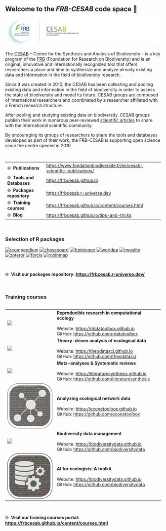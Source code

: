 ## Welcome to the **_FRB-CESAB_** code space :wave:

[![](https://raw.githubusercontent.com/frbcesab/.github/main/profile/banner-frbcesab_150dpi.png)](https://www.fondationbiodiversite.fr/en/about-the-foundation/le-cesab/)

The [CESAB](https://www.fondationbiodiversite.fr/en/about-the-foundation/le-cesab/) – Centre for the Synthesis and Analysis of Biodiversity – is a key program of the [FRB](https://www.fondationbiodiversite.fr/en/) (Foundation for Research on Biodiversity) and is an original, innovative and internationally recognized tool that offers researchers a place and time to synthesize and analyze already existing data and information in the field of biodiversity research.

Since it was created in 2010, the CESAB has been collecting and pooling existing data and information in the field of biodiversity in order to assess the state of biodiversity and model its future. CESAB groups are composed of international researchers and coordinated by a researcher affiliated with a French research structure.

After pooling and studying existing data on biodiversity, CESAB groups publish their work in numerous peer-reviewed [scientific articles](https://www.fondationbiodiversite.fr/en/cesab-scientific-publications/) to share with the international scientific community.

By encouraging its groups of researchers to share the tools and databases developed as part of their work, the FRB-CESAB is supporting open science since the centre opened in 2010.

<br/>

<table>
  <tr>
    <td>🌐 &nbsp;<b>Publications</b>
    </td>
    <td><a href="https://www.fondationbiodiversite.fr/en/cesab-scientific-publications/">https://www.fondationbiodiversite.fr/en/cesab-scientific-publications/</a>
  </tr>
  <tr>
    <td>🌐 &nbsp;<b>Tools and Databases</b>
    </td>
    <td><a href="https://frbcesab.github.io">https://frbcesab.github.io</a>
  </tr>
  <tr>
    <td>🌐 &nbsp;<b>Packages repository</b>
    </td>
    <td><a href="https://frbcesab.r-universe.dev">https://frbcesab.r-universe.dev</a>
  </tr>
  <tr>
    <td>🌐 &nbsp;<b>Training courses</b>
    </td>
    <td><a href="https://frbcesab.github.io/content/courses.html">https://frbcesab.github.io/content/courses.html</a>
  </tr>
  <tr>
    <td>🌐 &nbsp;<b>Blog</b>
    </td>
    <td><a href="https://frbcesab.github.io/tips-and-tricks">https://frbcesab.github.io/tips-and-tricks</a>
  </tr>
<table>

<br/>

### Selection of R packages

[![rcompendium](https://github-readme-stats.vercel.app/api/pin?username=frbcesab&repo=rcompendium)](https://github.com/frbcesab/rcompendium)
[![chessboard](https://github-readme-stats.vercel.app/api/pin?username=frbcesab&repo=chessboard)](https://github.com/frbcesab/chessboard)
[![funbiogeo](https://github-readme-stats.vercel.app/api/pin?username=frbcesab&repo=funbiogeo)](https://github.com/frbcesab/funbiogeo)
[![worldpa](https://github-readme-stats.vercel.app/api/pin?username=frbcesab&repo=worldpa)](https://github.com/frbcesab/worldpa)
[![rwoslite](https://github-readme-stats.vercel.app/api/pin?username=frbcesab&repo=rwosstarter)](https://github.com/frbcesab/rwosstarter)
[![zoteror](https://github-readme-stats.vercel.app/api/pin?username=frbcesab&repo=zoteror)](https://github.com/frbcesab/zoteror)
[![forcis](https://github-readme-stats.vercel.app/api/pin?username=frbcesab&repo=forcis)](https://github.com/frbcesab/forcis)
[![robinmap](https://github-readme-stats.vercel.app/api/pin?username=frbcesab&repo=robinmap)](https://github.com/frbcesab/robinmap)

<br/>

🌐 &nbsp;**Visit our packages repository: <https://frbcesab.r-universe.dev/>**

<br/>

### Training courses

<table>
  <tr>
    <td>
      <a href="https://rdatatoolbox.github.io"><img src='https://frbcesab.github.io/training-courses/img/logo-rdatatoolbox_150dpi.png' width=150px></a>
    </td>
    <td>
      <b>Reproducible research in computational ecology</b></br></br>
      Website: <a href="https://rdatatoolbox.github.io">https://rdatatoolbox.github.io</a></br>
      GitHub: <a href="https://github.com/rdatatoolbox">https://github.com/rdatatoolbox</a>
    </td>
  </tr>
  <tr>
    <td>
      <a href="https://theodatasci.github.io"><img src='https://frbcesab.github.io/training-courses/img/logo-theodatasci_150dpi.png' width=150px></a>
    </td>
    <td>
      <b>Theory-driven analysis of ecological data</b></br></br>
      Website: <a href="https://theodatasci.github.io">https://theodatasci.github.io</a></br>
      GitHub: <a href="https://github.com/theodatasci">https://github.com/theodatasci</a>
    </td>
  </tr>
  <tr>
    <td>
      <a href="https://literaturesynthesis.github.io"><img src='https://frbcesab.github.io/training-courses/img/logo-literaturesynthesis_150dpi.png' width=150px></a>
    </td>
    <td>
      <b>Meta-analyses & Systematic reviews</b></br></br>
      Website: <a href="https://literaturesynthesis.github.io">https://literaturesynthesis.github.io</a></br>
      GitHub: <a href="https://github.com/literaturesynthesis">https://github.com/literaturesynthesis</a>
    </td>
  </tr>
  <tr>
    <td>
      <a href="https://econetoolbox.github.io"><img src='https://raw.githubusercontent.com/econetoolbox/econetoolbox.github.io/main/images/logo-networks_150dpi.png' width=150px></a>
    </td>
    <td>
      <b>Analyzing ecological network data</b></br></br>
      Website: <a href="https://econetoolbox.github.io">https://econetoolbox.github.io</a></br>
      GitHub: <a href="https://github.com/econetoolbox">https://github.com/econetoolbox</a>
    </td>
  </tr>
  <tr>
    <td>
      <a href="https://biodiversitydata.github.io"><img src='https://raw.githubusercontent.com/biodiversitydata/biodiversitydata.github.io/main/images/logo-biodiversitydata_150dpi.png' width=150px></a>
    </td>
    <td>
      <b>Biodiversity data management</b></br></br>
      Website: <a href="https://biodiversitydata.github.io">https://biodiversitydata.github.io</a></br>
      GitHub: <a href="https://github.com/biodiversitydata">https://github.com/biodiversitydata</a>
    </td>
  </tr>
  <tr>
    <td>
      <a href="https://ai-ecol.github.io/"><img src='https://raw.githubusercontent.com/AI-ecol/AI-ecol.github.io/refs/heads/main/images/logo-biodiversitydata_150dpi.png' width=150px></a>
    </td>
    <td>
      <b>AI for ecologists: A toolkit</b></br></br>
      Website: <a href="https://ai-ecol.github.io/">https://biodiversitydata.github.io</a></br>
      GitHub: <a href="https://github.com/ai-ecol">https://github.com/biodiversitydata</a>
    </td>
  </tr>
</table>

<br/>

🌐 &nbsp;**Visit our training courses portal: <https://frbcesab.github.io/content/courses.html>**

<br/>
